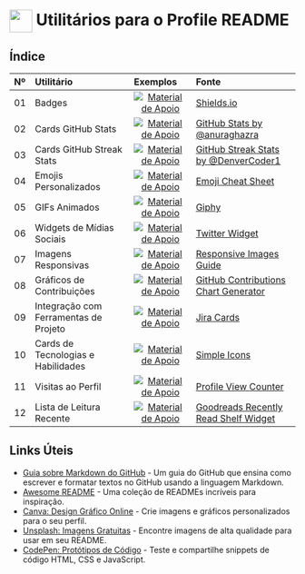 <h1>
    <a href="https://www.dio.me/">
     <img align="center" width="40px" src="https://hermes.digitalinnovation.one/assets/diome/logo-minimized.png"></a>
    <span> Utilitários para o Profile README</span>
</h1>


## Índice
<table>
  <thead>
    <tr align="left">
      <th>Nº</th>
      <th>Utilitário</th>
      <th>Exemplos</th>
      <th>Fonte</th>
    </tr>
  </thead>
  <tbody align="left">
    <tr>
      <td>01</td>
      <td>Badges</td>
      <td align="center">
        <a href="https://github.com/elidianaandrade/dio-lab-open-source/blob/main/utils/badges/badges.md">
           <img align="center" alt="Material de Apoio" src="https://img.shields.io/badge/Ver%20Exemplos-30A3DC?style=for-the-badge">
        </a>
      </td>
      <td>
        <a href="https://github.com/badges/shields">Shields.io</a>
      </td>
    </tr>
    <tr>
      <td>02</td>
      <td>Cards GitHub Stats</td>
      <td align="center">
        <a href="https://github.com/elidianaandrade/dio-lab-open-source/blob/main/utils/cards/github-stats.md">
           <img align="center" alt="Material de Apoio" src="https://img.shields.io/badge/Ver%20Exemplos-E94D5F?style=for-the-badge">
        </a>
      </td>
      <td>
        <a href="https://github.com/anuraghazra/github-readme-stats">GitHub Stats by @anuraghazra</a>
      </td>
    </tr>
    <tr>
      <td>03</td>
      <td>Cards GitHub Streak Stats</td>
      <td align="center">
        <a href="https://github.com/elidianaandrade/dio-lab-open-source/blob/main/utils/cards/github-streak-stats.md">
           <img align="center" alt="Material de Apoio" src="https://img.shields.io/badge/Ver%20Exemplos-30A3DC?style=for-the-badge">
        </a>
      </td>
      <td>
        <a href="https://github.com/denvercoder1/github-readme-streak-stats">GitHub Streak Stats by @DenverCoder1</a>
      </td>
    </tr>
    <tr>
      <td>04</td>
      <td>Emojis Personalizados</td>
      <td align="center">
        <a href="https://www.webfx.com/tools/emoji-cheat-sheet/">
           <img align="center" alt="Material de Apoio" src="https://img.shields.io/badge/Ver%20Exemplos-E94D5F?style=for-the-badge">
        </a>
      </td>
      <td>
        <a href="https://www.webfx.com/tools/emoji-cheat-sheet/">Emoji Cheat Sheet</a>
      </td>
    </tr>
    <tr>
      <td>05</td>
      <td>GIFs Animados</td>
      <td align="center">
        <a href="https://giphy.com/">
           <img align="center" alt="Material de Apoio" src="https://img.shields.io/badge/Ver%20Exemplos-30A3DC?style=for-the-badge">
        </a>
      </td>
      <td>
        <a href="https://giphy.com/">Giphy</a>
      </td>
    </tr>
    <tr>
      <td>06</td>
      <td>Widgets de Mídias Sociais</td>
      <td align="center">
        <a href="https://publish.twitter.com/">
           <img align="center" alt="Material de Apoio" src="https://img.shields.io/badge/Ver%20Exemplos-E94D5F?style=for-the-badge">
        </a>
      </td>
      <td>
        <a href="https://publish.twitter.com/">Twitter Widget</a>
      </td>
    </tr>
    <tr>
      <td>07</td>
      <td>Imagens Responsivas</td>
      <td align="center">
        <a href="https://web.dev/serve-responsive-images/">
           <img align="center" alt="Material de Apoio" src="https://img.shields.io/badge/Ver%20Exemplos-30A3DC?style=for-the-badge">
        </a>
      </td>
      <td>
        <a href="https://web.dev/serve-responsive-images/">Responsive Images Guide</a>
      </td>
    </tr>
    <tr>
      <td>08</td>
      <td>Gráficos de Contribuições</td>
      <td align="center">
        <a href="https://ghchart.rshah.org/">
           <img align="center" alt="Material de Apoio" src="https://img.shields.io/badge/Ver%20Exemplos-E94D5F?style=for-the-badge">
        </a>
      </td>
      <td>
        <a href="https://ghchart.rshah.org/">GitHub Contributions Chart Generator</a>
      </td>
    </tr>
    <tr>
      <td>09</td>
      <td>Integração com Ferramentas de Projeto</td>
      <td align="center">
        <a href="https://marketplace.atlassian.com/apps/1217501/github-readme-for-jira?hosting=cloud&tab=overview">
           <img align="center" alt="Material de Apoio" src="https://img.shields.io/badge/Ver%20Exemplos-30A3DC?style=for-the-badge">
        </a>
      </td>
      <td>
        <a href="https://marketplace.atlassian.com/apps/1217501/github-readme-for-jira?hosting=cloud&tab=overview">Jira Cards</a>
      </td>
    </tr>
    <tr>
      <td>10</td>
      <td>Cards de Tecnologias e Habilidades</td>
      <td align="center">
        <a href="https://simpleicons.org/">
           <img align="center" alt="Material de Apoio" src="https://img.shields.io/badge/Ver%20Exemplos-E94D5F?style=for-the-badge">
        </a>
      </td>
      <td>
        <a href="https://simpleicons.org/">Simple Icons</a>
      </td>
    </tr>
    <tr>
      <td>11</td>
      <td>Visitas ao Perfil</td>
      <td align="center">
        <a href="https://github.com/antonkomarev/github-profile-views-counter">
           <img align="center" alt="Material de Apoio" src="https://img.shields.io/badge/Ver%20Exemplos-30A3DC?style=for-the-badge">
        </a>
      </td>
      <td>
        <a href="https://github.com/antonkomarev/github-profile-views-counter">Profile View Counter</a>
      </td>
    </tr>
    <tr>
      <td>12</td>
      <td>Lista de Leitura Recente</td>
      <td align="center">
        <a href="https://www.goodreads.com/api/widgets">
           <img align="center" alt="Material de Apoio" src="https://img.shields.io/badge/Ver%20Exemplos-E94D5F?style=for-the-badge">
        </a>
      </td>
      <td>
        <a href="https://www.goodreads.com/api/widgets">Goodreads Recently Read Shelf Widget</a>
      </td>
    </tr>      
  </tbody>
  <tfoot></tfoot>
</table>


## Links Úteis
- [Guia sobre Markdown do GitHub](https://docs.github.com/pt/get-started/writing-on-github/getting-started-with-writing-and-formatting-on-github/quickstart-for-writing-on-github) - Um guia do GitHub que ensina como escrever e formatar textos no GitHub usando a linguagem Markdown.
- [Awesome README](https://github.com/matiassingers/awesome-readme) - Uma coleção de READMEs incríveis para inspiração.
- [Canva: Design Gráfico Online](https://www.canva.com/) - Crie imagens e gráficos personalizados para o seu perfil.
- [Unsplash: Imagens Gratuitas](https://unsplash.com/) - Encontre imagens de alta qualidade para usar em seu README.
- [CodePen: Protótipos de Código](https://codepen.io/) - Teste e compartilhe snippets de código HTML, CSS e JavaScript.
